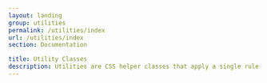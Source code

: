 ```yaml
---
layout: landing
group: utilities
permalink: /utilities/index
url: /utilities/index
section: Documentation

title: Utility Classes
description: Utilities are CSS helper classes that apply a single rule to an element. They should be used to accomplish specific styling needs.
---
```

